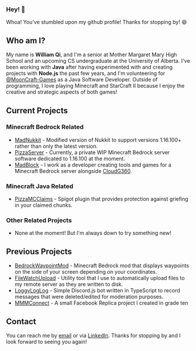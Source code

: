 ### Hey! 👋

Whoa! You've stumbled upon my github profile! Thanks for stopping by! 😄

## Who am I?
My name is **William Qi**, and I'm a senior at Mother Margaret Mary High School and an upcoming CS undergraduate at the University of Alberta. I've been working with **Java** after having experimented with and creating projects with **Node.js** the past few years, and I'm volunteering for [@MoonCraft-Games](https://github.com/Mooncraft-Games) as a Java Software Developer.
Outside of programming, I love playing Minecraft and StarCraft II because I enjoy the creative and strategic aspects of both games!

## Current Projects

### Minecraft Bedrock Related
- [MadNukkit](https://github.com/Mooncraft-Games/MadNukkit) - Modified version of Nukkit to support versions 1.16.100+ rather than only the latest version.
- [PizzaServer](https://github.com/WillQi/PizzaServer) - Currently, a private WIP Minecraft Bedrock server software dedicated to 1.16.100 at the moment. 
- [MadBlock](https://github.com/Mooncraft-Games) - I work as a developer creating tools and games for a Minecraft Bedrock server alongside [CloudG360](https://github.com/CloudG360).

### Minecraft Java Related
- [PizzaMCClaims](https://github.com/WillQi/PizzaMCClaims) - Spigot plugin that provides protection against griefing in your claimed chunks.

### Other Related Projects
- None at the moment! But I'm always down to try something new!

## Previous Projects
- [BedrockWaypointMod](https://github.com/WillQi/BedrockWaypointMod) - Minecraft Bedrock mod that displays waypoints on the side of your screen depending on your coordinates.
- [FileWatchUpload](https://github.com/WillQi/FileWatchUpload) - Utility tool that I use to automatically upload files to my remote server as they are written to disk.
- [LoggyLogLog](https://github.com/WillQi/LoggyLogLog) - Simple Discord.js bot written in TypeScript to record messages that were deleted/edited for moderation purposes.
- [MMMConnect](https://github.com/WillQi/MMMConnect) - A small Facebook Replica project I created in grade ten

## Contact
You can reach me by [email](mailto:williamqi.250@gmail.com) or via [LinkedIn](https://www.linkedin.com/in/wq1/).
Thanks for stopping by and I look forward to seeing you again!

<!--
**WillQi/WillQi** is a ✨ _special_ ✨ repository because its `README.md` (this file) appears on your GitHub profile.

Here are some ideas to get you started:

- 🔭 I’m currently working on ...
- 🌱 I’m currently learning ...
- 👯 I’m looking to collaborate on ...
- 🤔 I’m looking for help with ...
- 💬 Ask me about ...
- 📫 How to reach me: ...
- 😄 Pronouns: ...
- ⚡ Fun fact: ...
-->
